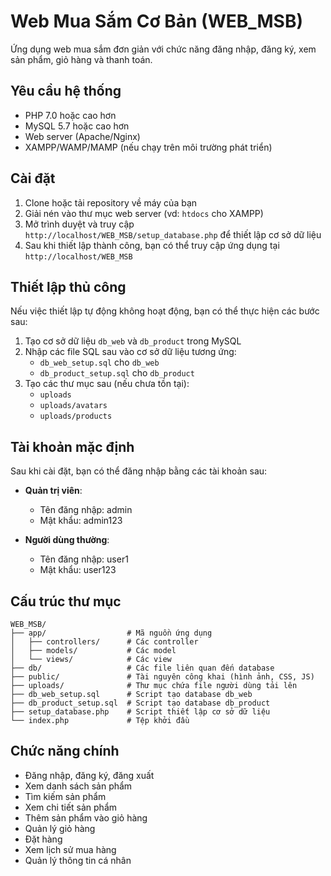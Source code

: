 # Web Mua Sắm Cơ Bản (WEB_MSB)

Ứng dụng web mua sắm đơn giản với chức năng đăng nhập, đăng ký, xem sản phẩm, giỏ hàng và thanh toán.

## Yêu cầu hệ thống

- PHP 7.0 hoặc cao hơn
- MySQL 5.7 hoặc cao hơn
- Web server (Apache/Nginx)
- XAMPP/WAMP/MAMP (nếu chạy trên môi trường phát triển)

## Cài đặt

1. Clone hoặc tải repository về máy của bạn
2. Giải nén vào thư mục web server (vd: `htdocs` cho XAMPP)
3. Mở trình duyệt và truy cập `http://localhost/WEB_MSB/setup_database.php` để thiết lập cơ sở dữ liệu
4. Sau khi thiết lập thành công, bạn có thể truy cập ứng dụng tại `http://localhost/WEB_MSB`

## Thiết lập thủ công

Nếu việc thiết lập tự động không hoạt động, bạn có thể thực hiện các bước sau:

1. Tạo cơ sở dữ liệu `db_web` và `db_product` trong MySQL
2. Nhập các file SQL sau vào cơ sở dữ liệu tương ứng:
   - `db_web_setup.sql` cho `db_web`
   - `db_product_setup.sql` cho `db_product`
3. Tạo các thư mục sau (nếu chưa tồn tại):
   - `uploads`
   - `uploads/avatars`
   - `uploads/products`

## Tài khoản mặc định

Sau khi cài đặt, bạn có thể đăng nhập bằng các tài khoản sau:

- **Quản trị viên**:
  - Tên đăng nhập: admin
  - Mật khẩu: admin123

- **Người dùng thường**:
  - Tên đăng nhập: user1
  - Mật khẩu: user123

## Cấu trúc thư mục

```
WEB_MSB/
├── app/                  # Mã nguồn ứng dụng
│   ├── controllers/      # Các controller
│   ├── models/           # Các model
│   └── views/            # Các view
├── db/                   # Các file liên quan đến database
├── public/               # Tài nguyên công khai (hình ảnh, CSS, JS)
├── uploads/              # Thư mục chứa file người dùng tải lên
├── db_web_setup.sql      # Script tạo database db_web
├── db_product_setup.sql  # Script tạo database db_product
├── setup_database.php    # Script thiết lập cơ sở dữ liệu
└── index.php             # Tệp khởi đầu
```

## Chức năng chính

- Đăng nhập, đăng ký, đăng xuất
- Xem danh sách sản phẩm
- Tìm kiếm sản phẩm
- Xem chi tiết sản phẩm
- Thêm sản phẩm vào giỏ hàng
- Quản lý giỏ hàng
- Đặt hàng
- Xem lịch sử mua hàng
- Quản lý thông tin cá nhân 